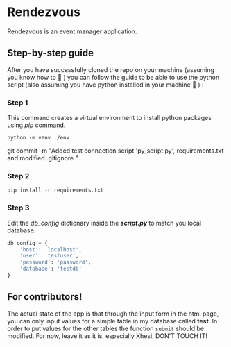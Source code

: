 # Rendezvous
Rendezvous is an event manager application. 

## Step-by-step guide 
After you have successfully cloned the repo on your machine (assuming you know how to 🤭 ) you can follow the guide to be able to use the python script (also assuming you have python installed in your machine 🤗 ) :

### Step 1

This command creates a virtual environment to install python packages using _pip_ command. 

`python -m venv ./env`

git commit -m "Added test connection script 'py_script.py', requirements.txt and modified .gitignore "

### Step 2

`pip install -r requirements.txt`

### Step 3

Edit the _db_config_ dictionary inside the **_script.py_** to match you local database.

```python
db_config = {
    'host': 'localhost', 
    'user': 'testuser', 
    'password': 'password',
    'database': 'testdb'
}
```

## For contributors!

The actual state of the app is that through the input form in the html page,
you can only input values for a simple table in my database called **test**.
In order to put values for the other tables the function `submit` should be
modified. For now, leave it as it is, especially Xhesi, DON'T TOUCH IT!
